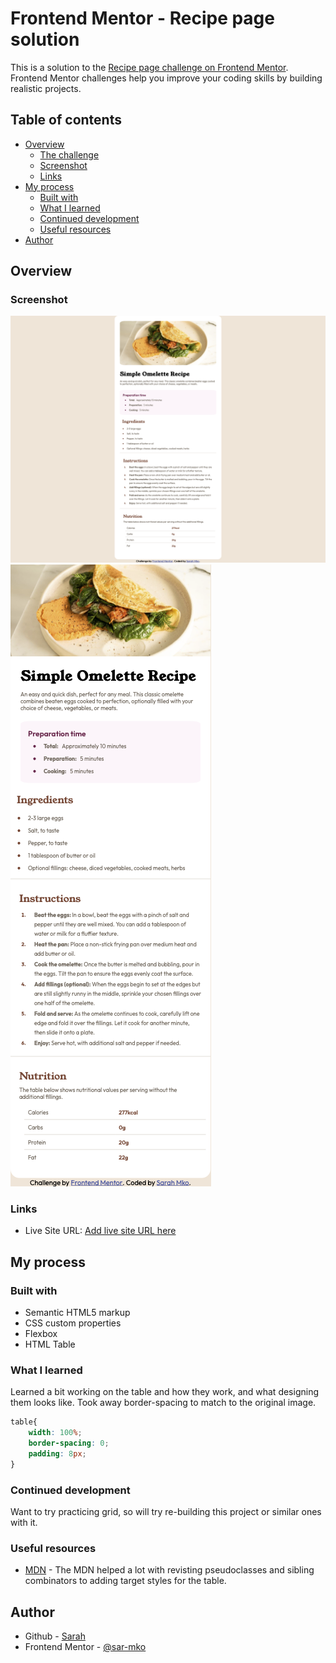 # Frontend Mentor - Recipe page solution

This is a solution to the [Recipe page challenge on Frontend Mentor](https://www.frontendmentor.io/challenges/recipe-page-KiTsR8QQKm). Frontend Mentor challenges help you improve your coding skills by building realistic projects. 

## Table of contents

- [Overview](#overview)
  - [The challenge](#the-challenge)
  - [Screenshot](#screenshot)
  - [Links](#links)
- [My process](#my-process)
  - [Built with](#built-with)
  - [What I learned](#what-i-learned)
  - [Continued development](#continued-development)
  - [Useful resources](#useful-resources)
- [Author](#author)

## Overview

### Screenshot

![Desktop Preview](./assets/images/previews/desktop-preview.png)
![Mobile Preview](./assets/images/previews/mobile-preview.png)


### Links

- Live Site URL: [Add live site URL here](https://your-live-site-url.com)

## My process

### Built with

- Semantic HTML5 markup
- CSS custom properties
- Flexbox
- HTML Table

### What I learned

Learned a bit working on the table and how they work, and what designing them looks like. Took away border-spacing to match to the original image.

```css
table{
    width: 100%;
    border-spacing: 0;
    padding: 8px;
}
```

### Continued development

Want to try practicing grid, so will try re-building this project or similar ones with it.

### Useful resources

- [MDN](https://developer.mozilla.org/en-US/docs/Web/CSS) - The MDN helped a lot with revisting pseudoclasses and sibling combinators to adding target styles for the table. 

## Author

- Github - [Sarah](https://github.com/sar-mko)
- Frontend Mentor - [@sar-mko](https://www.frontendmentor.io/profile/sar-mko)
